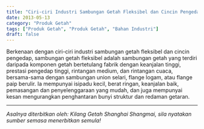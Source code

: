 ```yaml
---
title: "Ciri-ciri Industri Sambungan Getah Fleksibel dan Cincin Pengedap"
date: 2013-05-13
category: "Produk Getah"
tags: ["Produk Getah", "Produk Getah", "Bahan Industri"]
draft: false
---
```


Berkenaan dengan ciri-ciri industri sambungan getah fleksibel dan cincin pengedap, sambungan getah fleksibel adalah sambungan getah yang terdiri daripada komponen getah bertetulang fabrik dengan keanjalan tinggi, prestasi pengedap tinggi, rintangan medium, dan rintangan cuaca, bersama-sama dengan sambungan union selari, flange logam, atau flange paip berulir. Ia mempunyai isipadu kecil, berat ringan, keanjalan baik, pemasangan dan penyelenggaraan yang mudah, dan juga mempunyai kesan mengurangkan penghantaran bunyi struktur dan redaman getaran.

---

*Asalnya diterbitkan oleh: Kilang Getah Shanghai Shangmai, sila nyatakan sumber semasa menerbitkan semula!*